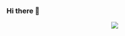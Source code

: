 ### Hi there 👋

<p align="center"><a href="https://github-profile-summary-cards.vercel.app/api/cards/profile-details?username=Normanras&theme=dracula"/><img src="https://github-profile-summary-cards.vercel.app/api/cards/profile-details?username=jgabaut&theme=gruvbox"></a></p>

<!--
**jgabaut/jgabaut** is a ✨ _special_ ✨ repository because its `README.md` (this file) appears on your GitHub profile.

Here are some ideas to get you started:

- 🔭 I’m currently working on ...
- 🌱 I’m currently learning ...
- 👯 I’m looking to collaborate on ...
- 🤔 I’m looking for help with ...
- 💬 Ask me about ...
- 📫 How to reach me: ...
- 😄 Pronouns: ...
- ⚡ Fun fact: ...
-->
